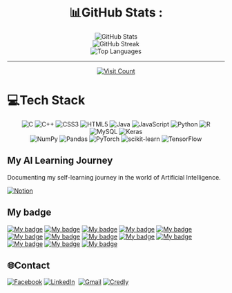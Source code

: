 <div align="center">

# 📊GitHub Stats :

<img src="https://github-readme-stats.vercel.app/api?username=quang2719&theme=city_light&hide_border=true&include_all_commits=false&count_private=true" alt="GitHub Stats">
<br/>
<img src="https://github-readme-streak-stats.herokuapp.com/?user=quang2719&theme=city_light&hide_border=true" alt="GitHub Streak">
<br/>
<img src="https://github-readme-stats.vercel.app/api/top-langs/?username=quang2719&theme=city_light&hide_border=true&include_all_commits=false&count_private=true&layout=compact" alt="Top Languages">

---

[<img src="https://visitcount.itsvg.in/api?id=quang2719&icon=0&color=0" alt="Visit Count">](https://visitcount.itsvg.in)

</div>

# 💻Tech Stack
<div align="center">

![C](https://img.shields.io/badge/c-%2300599C.svg?style=flat&logo=c&logoColor=white) 
![C++](https://img.shields.io/badge/c++-%2300599C.svg?style=flat&logo=c%2B%2B&logoColor=white) 
![CSS3](https://img.shields.io/badge/css3-%231572B6.svg?style=flat&logo=css3&logoColor=white) 
![HTML5](https://img.shields.io/badge/html5-%23E34F26.svg?style=flat&logo=html5&logoColor=white) 
![Java](https://img.shields.io/badge/java-%23ED8B00.svg?style=flat&logo=java&logoColor=white) 
![JavaScript](https://img.shields.io/badge/javascript-%23323330.svg?style=flat&logo=javascript&logoColor=%23F7DF1E) 
![Python](https://img.shields.io/badge/python-3670A0?style=flat&logo=python&logoColor=ffdd54) 
![R](https://img.shields.io/badge/r-%23276DC3.svg?style=flat&logo=r&logoColor=white) 
![MySQL](https://img.shields.io/badge/mysql-%2300f.svg?style=flat&logo=mysql&logoColor=white) 
![Keras](https://img.shields.io/badge/Keras-%23D00000.svg?style=flat&logo=Keras&logoColor=white) 
<br>
![NumPy](https://img.shields.io/badge/numpy-%23013243.svg?style=flat&logo=numpy&logoColor=white) 
![Pandas](https://img.shields.io/badge/pandas-%23150458.svg?style=flat&logo=pandas&logoColor=white) 
![PyTorch](https://img.shields.io/badge/PyTorch-%23EE4C2C.svg?style=flat&logo=PyTorch&logoColor=white) 
![scikit-learn](https://img.shields.io/badge/scikit--learn-%23F7931E.svg?style=flat&logo=scikit-learn&logoColor=white) 
![TensorFlow](https://img.shields.io/badge/TensorFlow-%23FF6F00.svg?style=flat&logo=TensorFlow&logoColor=white) 

</div>

## My AI Learning Journey

Documenting my self-learning journey in the world of Artificial Intelligence.

[![Notion](https://img.shields.io/badge/Notion-black?style=for-the-badge&logo=Notion&logoColor=white)](https://coordinated-title-01a.notion.site/My-AI-Learning-Journey-8124279014fb4bb1a1100fadc0415557?pvs=4)

## My badge

[![My badge](https://images.credly.com/size/100x100/images/61d40b7e-46df-4f8a-ac27-cb8520d8c15e/image.png)](https://www.credly.com/badges/5148a122-0e2c-4741-92ec-85bffc7f143e)
[![My badge](https://images.credly.com/size/100x100/images/91de936a-1322-446d-9ea6-949d78c57428/image.png)](https://www.credly.com/badges/4e961d91-3203-4746-a456-db563b6c7388)
[![My badge](https://images.credly.com/size/100x101/images/f283df3d-1780-4c2d-947d-fc80eae0953b/image.png)](https://credly.com/badges/549c1de1-7599-492f-a9a9-4b4fd4e20ee6)
[![My badge](https://images.credly.com/size/100x100/images/3551a56d-e006-4e63-be6d-6842d2d53cfa/image.png)](https://www.credly.com/badges/6204f4ab-14a7-4ceb-b3e9-fe2547a268e3)
[![My badge](https://images.credly.com/size/100x100/images/5ce4d440-596a-4598-a106-358e64c05e5e/image.png)](https://www.credly.com/badges/7c49d966-202e-450a-a1d7-fc419880a50a)
[![My badge](https://images.credly.com/size/100x100/images/19878499-c3d3-4e67-8b97-8ec273187ccd/image.png)](https://www.credly.com/badges/af422515-1bf7-4730-a28d-3024ab2e8777)
[![My badge](https://images.credly.com/size/100x100/images/3c8bc106-3635-45d0-ab5a-736adb87595e/image.png)](https://www.credly.com/badges/7aae9efa-3c23-452b-b34a-daf907236cb8)
[![My badge](https://images.credly.com/size/100x100/images/b352af34-6bd5-48eb-a8d9-e84f11faa53e/image.png)](https://www.credly.com/badges/a2d3322f-0f9b-4308-a995-b0a17c9e182c)
[![My badge](https://images.credly.com/size/100x100/images/030dff43-c0f1-4328-83d3-31e3124ca068/image.png)](https://www.credly.com/badges/ae9d6222-7392-4ffb-b902-7885dddf2973)
[![My badge](https://images.credly.com/size/100x100/images/4b68a030-53d0-414b-be57-b1837bc3b3e6/image.png)](https://www.credly.com/earner/earned/badge/bd5b8d91-1b3e-4f71-9757-891777f2d185)
[![My badge](https://images.credly.com/size/100x100/images/51dff787-71ae-4d9d-9ca7-ef9342914d75/GCC_badge_PGM_1000x1000.png)](https://www.credly.com/earner/earned/badge/28c7267c-fe4d-4625-a82b-780a17b053ac)
[![My badge](https://images.credly.com/size/100x100/images/5d33407f-063c-41e1-ab97-79603bd33095/Professional_Certificate_-_AI_Engineering.png)](https://www.credly.com/badges/fb95d9f4-a200-4cf1-836b-da8765c9b01f)
[![My badge](https://images.credly.com/size/100x100/images/cef82b2e-970a-4318-8e59-c3e26b7f5c19/image.png)](https://www.credly.com/badges/fb42921e-72ef-433e-9017-4af0f0863f0c)
## 🌐Contact

[![Facebook](https://img.shields.io/badge/Facebook-%231877F2.svg?logo=Facebook&logoColor=white)](https://www.facebook.com/qq2719/) 
[![LinkedIn](https://img.shields.io/badge/LinkedIn-%230077B5.svg?logo=linkedin&logoColor=white)](https://www.linkedin.com/in/quang-nv-ptit/) 
[![Gmail](https://img.shields.io/badge/Gmail-D14836?logo=gmail&logoColor=white)](mailto:nvq270403@gmail.com)
[![Credly](https://img.shields.io/badge/Credly-FF6B00?logo=credly&logoColor=white)](https://www.credly.com/users/nv_quang)
